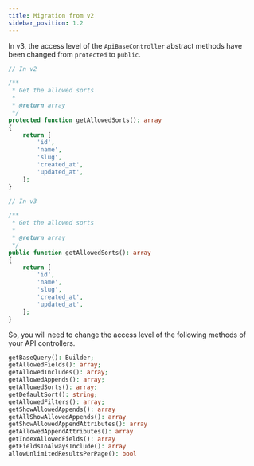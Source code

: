 ```yaml
---
title: Migration from v2
sidebar_position: 1.2
---
```


In v3, the access level of the `ApiBaseController` abstract methods have been changed from `protected` to `public`.

```php
// In v2

/**
 * Get the allowed sorts
 *
 * @return array
 */
protected function getAllowedSorts(): array
{
    return [
        'id',
        'name',
        'slug',
        'created_at',
        'updated_at',
    ];
}

// In v3

/**
 * Get the allowed sorts
 *
 * @return array
 */
public function getAllowedSorts(): array
{
    return [
        'id',
        'name',
        'slug',
        'created_at',
        'updated_at',
    ];
}
```

So, you will need to change the access level of the following methods of your API controllers.


```php
getBaseQuery(): Builder;
getAllowedFields(): array;
getAllowedIncludes(): array;
getAllowedAppends(): array;
getAllowedSorts(): array;
getDefaultSort(): string;
getAllowedFilters(): array;
getShowAllowedAppends(): array
getAllShowAllowedAppends(): array
getShowAllowedAppendAttributes(): array
getAllowedAppendAttributes(): array
getIndexAllowedFields(): array
getFieldsToAlwaysInclude(): array
allowUnlimitedResultsPerPage(): bool
```
